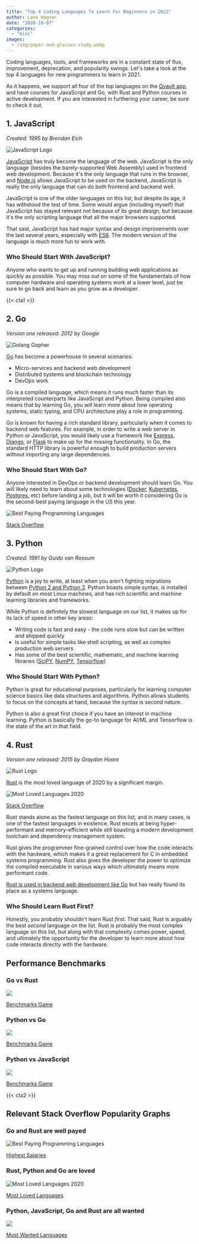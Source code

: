 ```yaml
---
title: "Top 4 Coding Languages To Learn For Beginners in 2022"
author: Lane Wagner
date: "2020-10-07"
categories: 
  - "misc"
images:
  - /img/paper-and-glasses-study.webp
---
```


Coding languages, tools, and frameworks are in a constant state of flux, improvement, deprecation, and popularity swings. Let's take a look at the top 4 languages for new programmers to learn in 2021.

As it happens, we support all four of the top languages on the [Qvault app](https://qvault.io/), and have courses for JavaScript and Go, with Rust and Python courses in active development. If you are interested in furthering your career, be sure to check it out.

## 1\. JavaScript

_Created: 1995 by Brendan Eich_

![JavaScript Logo](/img/logo-javascript.png)

[JavaScript](https://developer.mozilla.org/en-US/docs/Web/JavaScript) has truly become the language of the web. JavaScript is the only language (besides the barely-supported Web Assembly) used in frontend web development. Because it's the only language that runs in the browser, and [Node.js](https://nodejs.org/en/) allows JavaScript to be used on the backend, JavaScript is really the only language that can do both frontend and backend well.

JavaScript is one of the older languages on this list, but despite its age, it has withstood the test of time. Some would argue (including myself) that JavaScript has stayed relevant not because of its great design, but because it's the only scripting language that all the major browsers supported.

That said, JavaScript has had major syntax and design improvements over the last several years, especially with [ES6](https://www.w3schools.com/js/js_es6.asp). The modern version of the language is much more fun to work with.

### Who Should Start With JavaScript?

Anyone who wants to get up and running building web applications as quickly as possible. You may miss out on some of the fundamentals of how computer hardware and operating systems work at a lower level, just be sure to go back and learn as you grow as a developer.

{{< cta1 >}}

## 2\. Go

_Version one released: 2012 by Google_

![Golang Gopher](/img/go-300x157.png)

[Go](https://golang.org/) has become a powerhouse in several scenarios:

- Micro-services and backend web development
- Distributed systems and blockchain technology
- DevOps work

Go is a compiled language, which means it runs much faster than its interpreted counterparts like JavaScript and Python. Being compiled also means that by learning Go, you will learn more about how operating systems, static typing, and CPU architecture play a role in programming.

Go is known for having a rich standard library, particularly when it comes to backend web features. For example, in order to write a web server in Python or JavaScript, you would likely use a framework like [Express](https://expressjs.com/), [Django](https://www.djangoproject.com/), or [Flask](https://flask.palletsprojects.com/en/1.1.x/) to make up for the missing functionality. In Go, the standard HTTP library is powerful enough to build production servers without importing any large dependencies.

### Who Should Start With Go?

Anyone interested in DevOps or backend development should learn Go. You will likely need to learn about some technologies ([Docker](https://www.docker.com/), [Kubernetes](https://kubernetes.io/), [Postgres](https://www.postgresql.org/), etc) before landing a job, but it will be worth it considering Go is the second-best paying language in the US this year.

![Best Paying Programming Languages](/img/Screen-Shot-2020-07-09-at-7.46.49-AM-1024x469-1.png)

[Stack Overflow](https://insights.stackoverflow.com/survey/2020#technology-what-languages-are-associated-with-the-highest-salaries-worldwide-united-states)

## 3\. Python

_Created: 1991 by Guido van Rossum_

![Python Logo](/img/python-logo-master-v3-TM-flattened.png)

[Python](https://www.python.org/) is a joy to write, at least when you aren't fighting migrations between [Python 2 and Python 3](https://stackoverflow.blog/2019/11/14/why-is-the-migration-to-python-3-taking-so-long/). Python boasts simple syntax, is installed by default on most Linux machines, and has rich scientific and machine learning libraries and frameworks.

While Python is definitely the slowest language on our list, it makes up for its lack of speed in other key areas:

- Writing code is fast and easy - the code runs slow but can be written and shipped quickly
- Is useful for simple tasks like shell scripting, as well as complex production web servers
- Has some of the best scientific, mathematic, and machine learning libraries ([SciPY](https://www.scipy.org/), [NumPY](https://numpy.org/), [Tensorflow](https://www.tensorflow.org/))

### Who Should Start With Python?

Python is great for educational purposes, particularly for learning computer science basics like data structures and algorithms. Python allows students to focus on the concepts at hand, because the syntax is second nature.

Python is also a great first choice if you have an interest in machine learning. Python is basically the go-to language for AI/ML and Tensorflow is the state of the art in that field.

## 4\. Rust

_Version one released: 2015 by Graydon Hoare_

![Rust Logo](/img/rust-tutorial-150x150.jpg)

[Rust](https://www.rust-lang.org/) is the most loved language of 2020 by a significant margin.

![Most Loved Languages 2020](/img/Screen-Shot-2020-10-06-at-7.30.20-PM-1024x307.png)

[Stack Overflow](https://insights.stackoverflow.com/survey/2020#technology-most-loved-dreaded-and-wanted-languages-loved)

Rust stands alone as the fastest language on this list, and in many cases, is one of the fastest languages in existence. Rust excels at being hyper-performant and memory-efficient while still boasting a modern development toolchain and dependency management system.

Rust gives the programmer fine-grained control over how the code interacts with the hardware, which makes it a great replacement for C in embedded systems programming. Rust also gives the developer the power to optimize the compiled executable in various ways which ultimately means more performant code.

[Rust is used in backend web development like Go](https://qvault.io/2020/07/17/rust-vs-go-in-backend-web-development) but has really found its place as a systems language.

### Who Should Learn Rust First?

Honestly, you probably shouldn't learn Rust _first_. That said, Rust is arguably the best _second_ language on the list. Rust is probably the most complex language on this list, but along with that complexity comes power, speed, and ultimately the opportunity for the developer to learn more about how code interacts directly with the hardware.

## Performance Benchmarks

### Go vs Rust

![](/img/Screen-Shot-2020-10-06-at-7.41.47-PM-1024x591.png)

[Benchmarks Game](https://benchmarksgame-team.pages.debian.net/benchmarksgame/fastest/rust-go.html)

### Python vs Go

![](/img/Screen-Shot-2020-10-06-at-7.42.42-PM-1024x539.png)

[Benchmarks Game](https://benchmarksgame-team.pages.debian.net/benchmarksgame/fastest/python3-go.html)

### Python vs JavaScript

![](/img/Screen-Shot-2020-10-06-at-7.42.24-PM-1024x543.png)

[Benchmarks Game](https://benchmarksgame-team.pages.debian.net/benchmarksgame/fastest/python.html)

{{< cta2 >}}

## Relevant Stack Overflow Popularity Graphs

### Go and Rust are well payed

![Best Paying Programming Languages](/img/Screen-Shot-2020-07-09-at-7.46.49-AM-1024x469-1.png)

[Highest Salaries](https://insights.stackoverflow.com/survey/2020#technology-what-languages-are-associated-with-the-highest-salaries-worldwide-united-states)

### Rust, Python and Go are loved

![Most Loved Languages 2020](/img/Screen-Shot-2020-10-06-at-7.30.20-PM-1024x307.png)

[Most Loved Languages](https://insights.stackoverflow.com/survey/2020#technology-most-loved-dreaded-and-wanted-languages-loved)

### Python, JavaScript, Go and Rust are all wanted

![](/img/Screen-Shot-2020-10-06-at-7.47.42-PM-1024x254.png)

[Most Wanted Languages](https://insights.stackoverflow.com/survey/2020#technology-most-loved-dreaded-and-wanted-languages-wanted)
